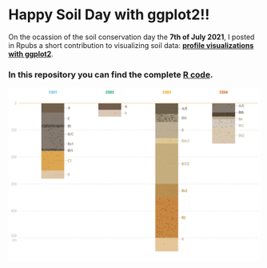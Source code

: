 # Happy Soil Day with ggplot2!!

On the ocassion of the soil conservation day the **7th of July 2021**, I posted in Rpubs a short contribution to visualizing soil data: [**profile visualizations with ggplot2**](https://rpubs.com/cmguiob/soilday_0721_profiles).

### In this repository you can find the complete [R code](https://github.com/cmguiob/POST_SoilDay_R/blob/main/SoilDay_0721_Profiles.R).
 
 ![Soil profiles](Profiles.png)
